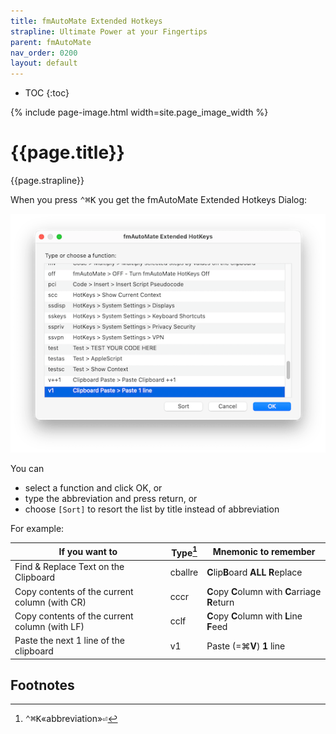 ```yaml
---
title: fmAutoMate Extended Hotkeys
strapline: Ultimate Power at your Fingertips
parent: fmAutoMate
nav_order: 0200
layout: default
---
```

- TOC
{:toc}

{% include page-image.html width=site.page_image_width %}

# {{page.title}}

{{page.strapline}}

When you press <kbd>⌃</kbd><kbd>⌘</kbd><kbd>K</kbd> you get the fmAutoMate Extended Hotkeys Dialog:

![fmAutoMate Extended Hotkeys Dialog](/assets/images/fmautomate-extended-hotkeys-dialog-v1.png)

You can

- select a function and click OK, or
- type the abbreviation and press return, or
- choose `[Sort]` to resort the list by title instead of abbreviation


For example: 

| If you want to                                                       | Type[^1]    | Mnemonic to remember                                       |
| -------------------------------------------------------------------- | ----------- | ---------------------------------------------------------- |
| Find & Replace Text on the Clipboard                                 | cballre     | **C**lip**B**oard **ALL** **R**eplace                      |
| Copy contents of the current column (with CR)                        | cccr        | **C**opy **C**olumn with **C**arriage **R**eturn           |
| Copy contents of the current column (with LF)                        | cclf        | **C**opy **C**olumn with **L**ine **F**eed                 |
| Paste the next 1 line of the clipboard                               | v1          | Paste (=⌘**V**) **1** line                                 |

## Footnotes

[^1]: <kbd>⌃</kbd><kbd>⌘</kbd><kbd>K</kbd><sample>«abbreviation»</sample><kbd>⏎</kbd>